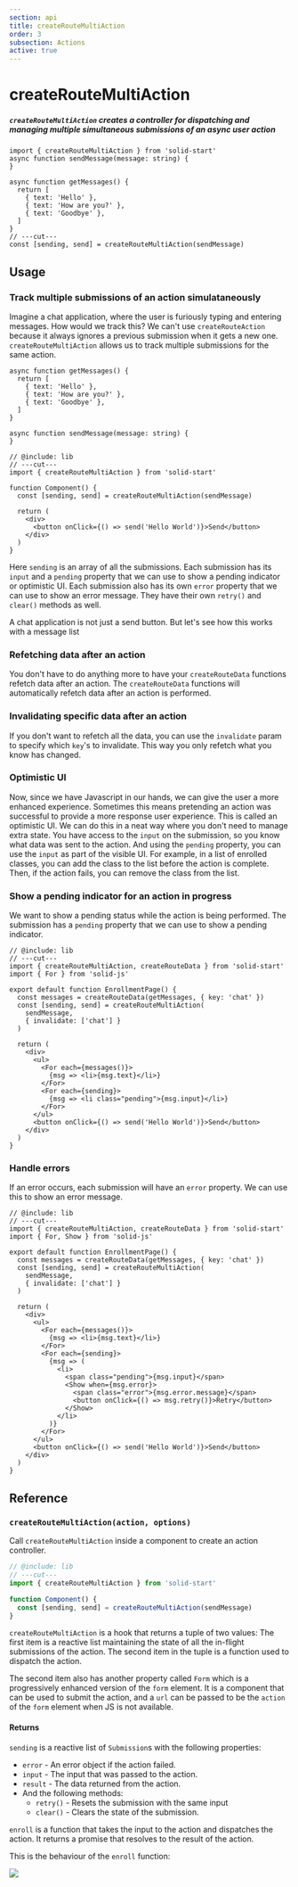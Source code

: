 ```yaml
---
section: api
title: createRouteMultiAction
order: 3
subsection: Actions
active: true
---
```


# createRouteMultiAction

##### `createRouteMultiAction` creates a controller for dispatching and managing multiple simultaneous submissions of an async user action

<div class="text-lg">

```tsx twoslash
import { createRouteMultiAction } from 'solid-start'
async function sendMessage(message: string) {
}

async function getMessages() {
  return [
    { text: 'Hello' },
    { text: 'How are you?' },
    { text: 'Goodbye' },
  ]
}
// ---cut---
const [sending, send] = createRouteMultiAction(sendMessage)
```

</div>

<table-of-contents></table-of-contents>

## Usage

### Track multiple submissions of an action simulataneously

Imagine a chat application, where the user is furiously typing and entering messages. How would we track this? We can't use `createRouteAction` because it always ignores a previous submission when it gets a new one. `createRouteMultiAction` allows us to track multiple submissions for the same action.

```twoslash include lib
async function getMessages() {
  return [
    { text: 'Hello' },
    { text: 'How are you?' },
    { text: 'Goodbye' },
  ]
}

async function sendMessage(message: string) {
}
```

```tsx twoslash {4,8}
// @include: lib
// ---cut---
import { createRouteMultiAction } from 'solid-start'

function Component() {
  const [sending, send] = createRouteMultiAction(sendMessage)

  return (
    <div>
      <button onClick={() => send('Hello World')}>Send</button>
    </div>
  )
}
```

Here `sending` is an array of all the submissions. Each submission has its `input` and a `pending` property that we can use to show a pending indicator or optimistic UI. Each submission also has its own `error` property that we can use to show an error message. They have their own `retry()` and `clear()` methods as well.

A chat application is not just a send button. But let's see how this works with a message list


### Refetching data after an action

You don't have to do anything more to have your `createRouteData` functions refetch data after an action.  The `createRouteData` functions will automatically refetch data after an action is performed. 


### Invalidating specific data after an action

If you don't want to refetch all the data, you can use the `invalidate` param to specify which `key`'s to invalidate. This way you only refetch what you know has changed.

### Optimistic UI

Now, since we have Javascript in our hands, we can give the user a more enhanced experience. Sometimes this means pretending an action was successful to provide a more response user experience. This is called an optimistic UI. We can do this in a neat way where you don't need to manage extra state. You have access to the `input` on the submission, so you know what data was sent to the action. And using the `pending` property, you can use the `input` as part of the visible UI. For example, in a list of enrolled classes, you can add the class to the list before the action is complete. Then, if the action fails, you can remove the class from the list. 

### Show a pending indicator for an action in progress

We want to show a pending status while the action is being performed. The submission has a `pending` property that we can use to show a pending indicator.


```tsx twoslash {17-19}
// @include: lib
// ---cut---
import { createRouteMultiAction, createRouteData } from 'solid-start'
import { For } from 'solid-js'

export default function EnrollmentPage() {
  const messages = createRouteData(getMessages, { key: 'chat' })
  const [sending, send] = createRouteMultiAction(
    sendMessage, 
    { invalidate: ['chat'] }
  )

  return (
    <div>
      <ul>
        <For each={messages()}>
          {msg => <li>{msg.text}</li>}  
        </For>
        <For each={sending}>
          {msg => <li class="pending">{msg.input}</li>} 
        </For> 
      </ul>
      <button onClick={() => send('Hello World')}>Send</button>
    </div>
  )
}
```

### Handle errors

If an error occurs, each submission will have an `error` property. We can use this to show an error message.

```tsx twoslash {21-24} filename="routes/enrollment.tsx"
// @include: lib
// ---cut---
import { createRouteMultiAction, createRouteData } from 'solid-start'
import { For, Show } from 'solid-js'

export default function EnrollmentPage() {
  const messages = createRouteData(getMessages, { key: 'chat' })
  const [sending, send] = createRouteMultiAction(
    sendMessage, 
    { invalidate: ['chat'] }
  )

  return (
    <div>
      <ul>
        <For each={messages()}>
          {msg => <li>{msg.text}</li>}  
        </For>
        <For each={sending}>
          {msg => (
            <li>
              <span class="pending">{msg.input}</span>
              <Show when={msg.error}>
                <span class="error">{msg.error.message}</span>
                <button onClick={() => msg.retry()}>Retry</button>
              </Show>
            </li>
          )} 
        </For> 
      </ul>
      <button onClick={() => send('Hello World')}>Send</button>
    </div>
  )
}
```

## Reference

### `createRouteMultiAction(action, options)`

Call `createRouteMultiAction` inside a component to create an action controller.

```ts twoslash
// @include: lib
// ---cut---
import { createRouteMultiAction } from 'solid-start'

function Component() {
  const [sending, send] = createRouteMultiAction(sendMessage)
}
```

`createRouteMultiAction` is a hook that returns a tuple of two values: The first item is a reactive list maintaining the state of all the in-flight submissions of the action. The second item in the tuple is a function used to dispatch the action.

The second item also has another property called `Form` which is a progressively enhanced version of the `form` element. It is a component that can be used to submit the action, and a `url` can be passed to be the `action` of the `form` element when JS is not available.

#### Returns

`sending` is a reactive list of `Submission`s with the following properties:
- `error` - An error object if the action failed.
- `input` - The input that was passed to the action.
- `result` - The data returned from the action.
- And the following methods:
  - `retry()` - Resets the submission with the same input
  - `clear()` - Clears the state of the submission.

`enroll` is a function that takes the input to the action and dispatches the action. It returns a promise that resolves to the result of the action.

This is the behaviour of the `enroll` function:

<img src="/actions-machine.png" />